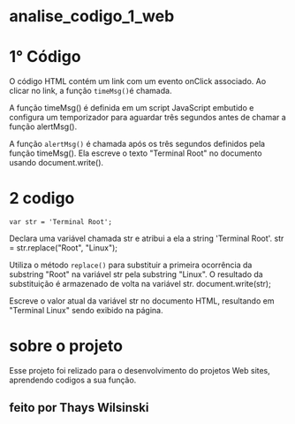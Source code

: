 # analise_codigo_1_web

# 1° Código
 O código HTML contém um link  com um evento onClick associado. Ao clicar no link, a função ```timeMsg()```é chamada.

 A função timeMsg() é definida em um script JavaScript embutido e configura um temporizador para aguardar três segundos antes de chamar a função alertMsg().

 A função ```alertMsg()``` é chamada após os três segundos definidos pela função timeMsg(). Ela escreve o texto "Terminal Root" no documento usando document.write().

# 2 codigo
```var str = 'Terminal Root';```
 
Declara uma variável chamada str e atribui a ela a string 'Terminal Root'.
str = str.replace("Root", "Linux");
 
Utiliza o método ```replace()``` para substituir a primeira ocorrência da substring "Root" na variável str pela substring "Linux". O resultado da substituição é armazenado de volta na variável str.
document.write(str);
 
Escreve o valor atual da variável str no documento HTML, resultando em "Terminal Linux" sendo exibido na página.

# sobre o projeto
Esse projeto foi relizado para o desenvolvimento do projetos Web sites, aprendendo codigos a sua função.
 
 ## feito por Thays Wilsinski ##
